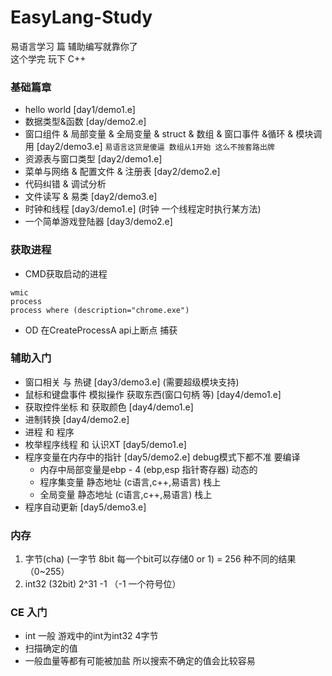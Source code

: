# EasyLang-Study
易语言学习 篇 辅助编写就靠你了  
这个学完 玩下  C++

### 基础篇章 
- hello world [day1/demo1.e]
- 数据类型&函数 [day/demo2.e]
- 窗口组件 & 局部变量 & 全局变量 & struct & 数组 & 窗口事件 &循环 & 模块调用  [day2/demo3.e] `易语言这货是傻逼 数组从1开始 这么不按套路出牌`
- 资源表与窗口类型 [day2/demo1.e]
- 菜单与网络 & 配置文件 & 注册表 [day2/demo2.e]
- 代码纠错 & 调试分析
- 文件读写 & 易类 [day2/demo3.e]
- 时钟和线程 [day3/demo1.e] (时钟 一个线程定时执行某方法)
- 一个简单游戏登陆器 [day3/demo2.e]

### 获取进程
- CMD获取启动的进程
```
wmic
process
process where (description="chrome.exe")
```
- OD 在CreateProcessA api上断点 捕获


### 辅助入门
- 窗口相关 与 热键 [day3/demo3.e]  (需要超级模块支持)
- 鼠标和键盘事件 模拟操作  获取东西(窗口句柄 等) [day4/demo1.e]
- 获取控件坐标 和 获取颜色 [day4/demo1.e]
- 进制转换 [day4/demo2.e]
- 进程 和 程序
- 枚举程序线程 和 认识XT [day5/demo1.e]
- 程序变量在内存中的指针 [day5/demo2.e] debug模式下都不准 要编译
    - 内存中局部变量是ebp - 4 (ebp,esp 指针寄存器) 动态的
    - 程序集变量  静态地址  (c语言,c++,易语言)  栈上
    - 全局变量 静态地址     (c语言,c++,易语言)  栈上
- 程序自动更新 [day5/demo3.e]


### 内存
1. 字节(cha)  (一字节 8bit  每一个bit可以存储0 or 1) = 256 种不同的结果  （0~255）
2. int32 (32bit) 2^31 -1 （-1 一个符号位）


### CE 入门
- int 一般 游戏中的int为int32 4字节 
- 扫描确定的值
- 一般血量等都有可能被加盐  所以搜索不确定的值会比较容易